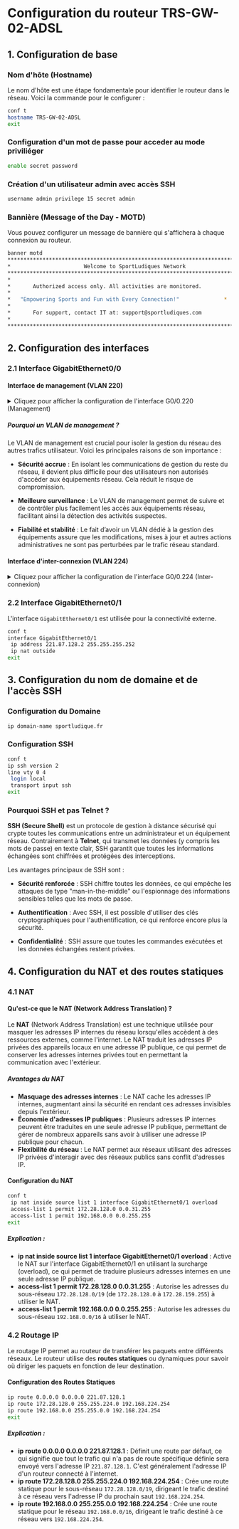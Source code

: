 # Configuration du routeur TRS-GW-02-ADSL

## 1. Configuration de base

### Nom d'hôte (Hostname)
Le nom d'hôte est une étape fondamentale pour identifier le routeur dans le réseau. Voici la commande pour le configurer :

```bash
conf t
hostname TRS-GW-02-ADSL
exit
```

### Configuration d'un mot de passe pour acceder au mode priviliéger
```bash
enable secret password
```

### Création d'un utilisateur admin avec accès SSH

```bash
username admin privilege 15 secret admin
```

### Bannière (Message of the Day - MOTD)
Vous pouvez configurer un message de bannière qui s'affichera à chaque connexion au routeur.

```bash
banner motd 
***************************************************************************
*                   	Welcome to SportLudiques Network               	*
***************************************************************************
*                                                                     	*
*   	Authorized access only. All activities are monitored.         	*
*                                                                     	*
*  	"Empowering Sports and Fun with Every Connection!"             	*
*                                                                     	*
*   	For support, contact IT at: support@sportludiques.com         	*
*                                                                     	*
***************************************************************************
```

## 2. Configuration des interfaces

### 2.1 Interface GigabitEthernet0/0

#### Interface de management (VLAN 220)

<details>
<summary>Cliquez pour afficher la configuration de l'interface G0/0.220 (Management)</summary>

```bash
conf t
interface GigabitEthernet0/0.220
 encapsulation dot1Q 220
 ip address 10.10.10.2 255.255.255.0
 no shutdown
exit
```

</details>

##### Pourquoi un VLAN de management ?

Le VLAN de management est crucial pour isoler la gestion du réseau des autres trafics utilisateur. Voici les principales raisons de son importance :

- **Sécurité accrue** : En isolant les communications de gestion du reste du réseau, il devient plus difficile pour des utilisateurs non autorisés d'accéder aux équipements réseau. Cela réduit le risque de compromission.
  
- **Meilleure surveillance** : Le VLAN de management permet de suivre et de contrôler plus facilement les accès aux équipements réseau, facilitant ainsi la détection des activités suspectes.

- **Fiabilité et stabilité** : Le fait d’avoir un VLAN dédié à la gestion des équipements assure que les modifications, mises à jour et autres actions administratives ne sont pas perturbées par le trafic réseau standard.

#### Interface d'inter-connexion (VLAN 224)

<details>
<summary>Cliquez pour afficher la configuration de l'interface G0/0.224 (Inter-connexion)</summary>

```bash
interface GigabitEthernet0/0.224
  encapsulation dot1Q 224
  ip address 192.168.224.3 255.255.255.0
  ip nat inside
  exit
```

</details>

### 2.2 Interface GigabitEthernet0/1
L'interface `GigabitEthernet0/1` est utilisée pour la connectivité externe.

```bash
conf t
interface GigabitEthernet0/1
 ip address 221.87.128.2 255.255.255.252
 ip nat outside
exit
```

## 3. Configuration du nom de domaine et de l'accès SSH

### Configuration du Domaine
```bash
ip domain-name sportludique.fr
```

### Configuration SSH

```bash
conf t
ip ssh version 2
line vty 0 4
 login local
 transport input ssh
exit
```

### Pourquoi SSH et pas Telnet ?

**SSH (Secure Shell)** est un protocole de gestion à distance sécurisé qui crypte toutes les communications entre un administrateur et un équipement réseau. Contrairement à **Telnet**, qui transmet les données (y compris les mots de passe) en texte clair, SSH garantit que toutes les informations échangées sont chiffrées et protégées des interceptions.

Les avantages principaux de SSH sont :
- **Sécurité renforcée** : SSH chiffre toutes les données, ce qui empêche les attaques de type "man-in-the-middle" ou l'espionnage des informations sensibles telles que les mots de passe.
  
- **Authentification** : Avec SSH, il est possible d'utiliser des clés cryptographiques pour l'authentification, ce qui renforce encore plus la sécurité.

- **Confidentialité** : SSH assure que toutes les commandes exécutées et les données échangées restent privées.

## 4. Configuration du NAT et des routes statiques

### 4.1 NAT
#### Qu'est-ce que le NAT (Network Address Translation) ?

Le **NAT** (Network Address Translation) est une technique utilisée pour masquer les adresses IP internes du réseau lorsqu'elles accèdent à des ressources externes, comme l'internet. Le NAT traduit les adresses IP privées des appareils locaux en une adresse IP publique, ce qui permet de conserver les adresses internes privées tout en permettant la communication avec l'extérieur.

##### Avantages du NAT
- **Masquage des adresses internes** : Le NAT cache les adresses IP internes, augmentant ainsi la sécurité en rendant ces adresses invisibles depuis l'extérieur.
- **Économie d'adresses IP publiques** : Plusieurs adresses IP internes peuvent être traduites en une seule adresse IP publique, permettant de gérer de nombreux appareils sans avoir à utiliser une adresse IP publique pour chacun.
- **Flexibilité du réseau** : Le NAT permet aux réseaux utilisant des adresses IP privées d'interagir avec des réseaux publics sans conflit d'adresses IP.

#### Configuration du NAT

```bash
conf t
 ip nat inside source list 1 interface GigabitEthernet0/1 overload
 access-list 1 permit 172.28.128.0 0.0.31.255
 access-list 1 permit 192.168.0.0 0.0.255.255
exit
```

##### Explication :
- **ip nat inside source list 1 interface GigabitEthernet0/1 overload** : Active le NAT sur l'interface GigabitEthernet0/1 en utilisant la surcharge (overload), ce qui permet de traduire plusieurs adresses internes en une seule adresse IP publique.
- **access-list 1 permit 172.28.128.0 0.0.31.255** : Autorise les adresses du sous-réseau `172.28.128.0/19` (de `172.28.128.0` à `172.28.159.255`) à utiliser le NAT.
- **access-list 1 permit 192.168.0.0 0.0.255.255** : Autorise les adresses du sous-réseau `192.168.0.0/16` à utiliser le NAT.

### 4.2 Routage IP

Le routage IP permet au routeur de transférer les paquets entre différents réseaux. Le routeur utilise des **routes statiques** ou dynamiques pour savoir où diriger les paquets en fonction de leur destination.

#### Configuration des Routes Statiques

```bash
ip route 0.0.0.0 0.0.0.0 221.87.128.1
ip route 172.28.128.0 255.255.224.0 192.168.224.254
ip route 192.168.0.0 255.255.0.0 192.168.224.254
exit
```

##### Explication :
- **ip route 0.0.0.0 0.0.0.0 221.87.128.1** : Définit une route par défaut, ce qui signifie que tout le trafic qui n'a pas de route spécifique définie sera envoyé vers l'adresse IP `221.87.128.1`. C'est généralement l'adresse IP d'un routeur connecté à l'internet.
- **ip route 172.28.128.0 255.255.224.0 192.168.224.254** : Crée une route statique pour le sous-réseau `172.28.128.0/19`, dirigeant le trafic destiné à ce réseau vers l'adresse IP du prochain saut `192.168.224.254`.
- **ip route 192.168.0.0 255.255.0.0 192.168.224.254** : Crée une route statique pour le réseau `192.168.0.0/16`, dirigeant le trafic destiné à ce réseau vers `192.168.224.254`.
